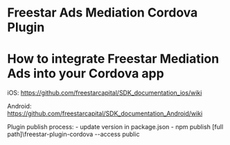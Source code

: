 # Freestar Ads Mediation Cordova Plugin

# How to integrate Freestar Mediation Ads into your Cordova app

iOS:      https://github.com/freestarcapital/SDK_documentation_ios/wiki

Android:  https://github.com/freestarcapital/SDK_documentation_Android/wiki



Plugin publish process:
    - update version in package.json
    - npm publish [full path]\freestar-plugin-cordova --access public
